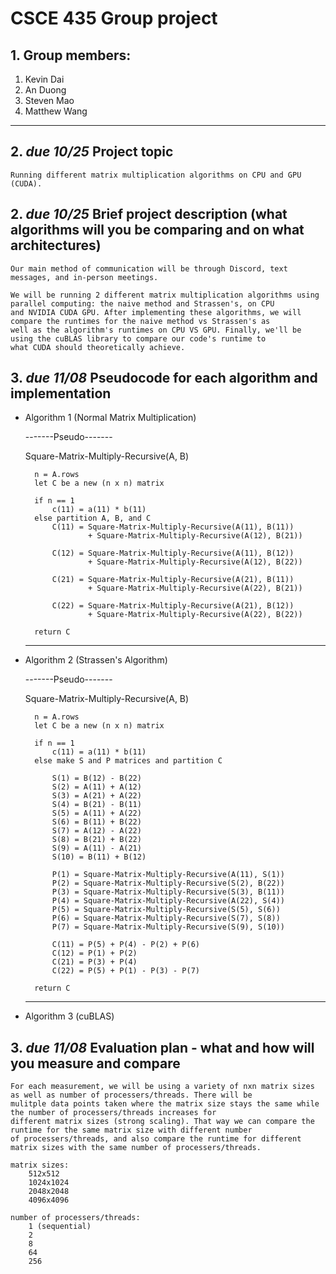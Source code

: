 # CSCE 435 Group project

## 1. Group members:
1. Kevin Dai
2. An Duong
3. Steven Mao
4. Matthew Wang

---

## 2. _due 10/25_ Project topic

    Running different matrix multiplication algorithms on CPU and GPU (CUDA).

## 2. _due 10/25_ Brief project description (what algorithms will you be comparing and on what architectures)

    Our main method of communication will be through Discord, text messages, and in-person meetings.

    We will be running 2 different matrix multiplication algorithms using parallel computing: the naive method and Strassen's, on CPU
    and NVIDIA CUDA GPU. After implementing these algorithms, we will compare the runtimes for the naive method vs Strassen's as
    well as the algorithm's runtimes on CPU VS GPU. Finally, we'll be using the cuBLAS library to compare our code's runtime to
    what CUDA should theoretically achieve.

## 3. _due 11/08_ Pseudocode for each algorithm and implementation

- Algorithm 1 (Normal Matrix Multiplication)

    -------Pseudo-------

    Square-Matrix-Multiply-Recursive(A, B)

        n = A.rows
        let C be a new (n x n) matrix

        if n == 1
            c(11) = a(11) * b(11)
        else partition A, B, and C
            C(11) = Square-Matrix-Multiply-Recursive(A(11), B(11))
                    + Square-Matrix-Multiply-Recursive(A(12), B(21))

            C(12) = Square-Matrix-Multiply-Recursive(A(11), B(12))
                    + Square-Matrix-Multiply-Recursive(A(12), B(22))

            C(21) = Square-Matrix-Multiply-Recursive(A(21), B(11))
                    + Square-Matrix-Multiply-Recursive(A(22), B(21))

            C(22) = Square-Matrix-Multiply-Recursive(A(21), B(12))
                    + Square-Matrix-Multiply-Recursive(A(22), B(22))

        return C

    --------------------

- Algorithm 2 (Strassen's Algorithm)

    -------Pseudo-------

    Square-Matrix-Multiply-Recursive(A, B)

        n = A.rows
        let C be a new (n x n) matrix

        if n == 1
            c(11) = a(11) * b(11)
        else make S and P matrices and partition C

            S(1) = B(12) - B(22)
            S(2) = A(11) + A(12)
            S(3) = A(21) + A(22)
            S(4) = B(21) - B(11)
            S(5) = A(11) + A(22)
            S(6) = B(11) + B(22)
            S(7) = A(12) - A(22)
            S(8) = B(21) + B(22)
            S(9) = A(11) - A(21)
            S(10) = B(11) + B(12)

            P(1) = Square-Matrix-Multiply-Recursive(A(11), S(1))
            P(2) = Square-Matrix-Multiply-Recursive(S(2), B(22))
            P(3) = Square-Matrix-Multiply-Recursive(S(3), B(11))
            P(4) = Square-Matrix-Multiply-Recursive(A(22), S(4))
            P(5) = Square-Matrix-Multiply-Recursive(S(5), S(6))
            P(6) = Square-Matrix-Multiply-Recursive(S(7), S(8))
            P(7) = Square-Matrix-Multiply-Recursive(S(9), S(10))

            C(11) = P(5) + P(4) - P(2) + P(6)
            C(12) = P(1) + P(2)
            C(21) = P(3) + P(4)
            C(22) = P(5) + P(1) - P(3) - P(7)

        return C

    --------------------

- Algorithm 3 (cuBLAS)


## 3. _due 11/08_ Evaluation plan - what and how will you measure and compare

    For each measurement, we will be using a variety of nxn matrix sizes as well as number of processers/threads. There will be 
    mulitple data points taken where the matrix size stays the same while the number of processers/threads increases for 
    different matrix sizes (strong scaling). That way we can compare the runtime for the same matrix size with different number 
    of processers/threads, and also compare the runtime for different matrix sizes with the same number of processers/threads.

    matrix sizes:
        512x512
        1024x1024
        2048x2048
        4096x4096

    number of processers/threads:
        1 (sequential)
        2
        8
        64
        256

